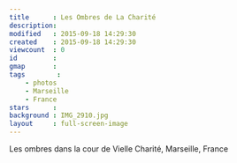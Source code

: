 ```yaml
---
title      : Les Ombres de La Charité
description: 
modified   : 2015-09-18 14:29:30
created    : 2015-09-18 14:29:30
viewcount  : 0
id         : 
gmap       : 
tags        :
    - photos
    - Marseille
    - France
stars      : 
background : IMG_2910.jpg
layout     : full-screen-image
---
```


Les ombres dans la cour de Vielle Charité, Marseille, France
